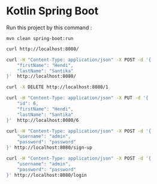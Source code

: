# Kotlin Spring Boot

Run this project by this command :

`mvn clean spring-boot:run`

```bash
curl http://localhost:8080/
```

```bash
curl -H "Content-Type: application/json" -X POST -d '{
    "firstName": "Hendi",
    "lastName": "Santika"
}'  http://localhost:8080/
```


```bash
curl -X DELETE http://localhost:8080/1
```

```bash
curl -H "Content-Type: application/json" -X PUT -d '{
    "id": 6,
    "firstName": "Hendi",
    "lastName": "Santika"
}'  http://localhost:8080/6
```

```bash
curl -H "Content-Type: application/json" -X POST -d '{
    "username": "admin",
    "password": "password"
}' http://localhost:8080/sign-up
```

```bash
curl -H "Content-Type: application/json" -X POST -d '{
    "username": "admin",
    "password": "password"
}' http://localhost:8080/login
```

